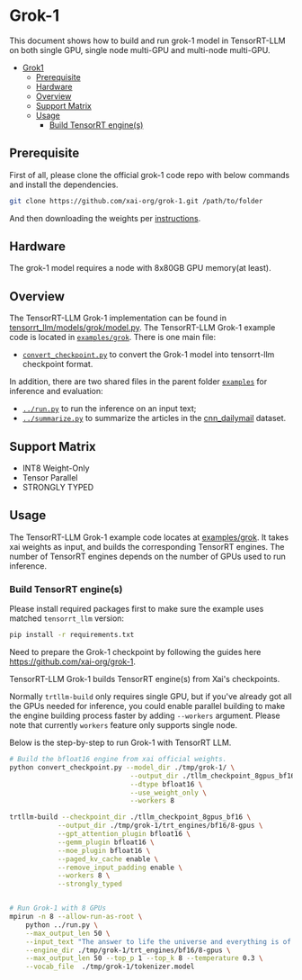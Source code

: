 # Grok-1

This document shows how to build and run grok-1 model in TensorRT-LLM on both single GPU, single node multi-GPU and multi-node multi-GPU.

- [Grok1](#Grok-1)
  - [Prerequisite](#prerequisite)
  - [Hardware](#hardware)
  - [Overview](#overview)
  - [Support Matrix](#support-matrix)
  - [Usage](#usage)
    - [Build TensorRT engine(s)](#build-tensorrt-engines)

## Prerequisite
First of all, please clone the official grok-1 code repo with below commands and install the dependencies.
```bash
git clone https://github.com/xai-org/grok-1.git /path/to/folder
```
And then downloading the weights per [instructions](https://github.com/xai-org/grok-1?tab=readme-ov-file#downloading-the-weights).

## Hardware
The grok-1 model requires a node with 8x80GB GPU memory(at least).

## Overview

The TensorRT-LLM Grok-1 implementation can be found in [tensorrt_llm/models/grok/model.py](../../tensorrt_llm/models/grok/model.py). The TensorRT-LLM Grok-1 example code is located in [`examples/grok`](./). There is one main file:

* [`convert_checkpoint.py`](./convert_checkpoint.py) to convert the Grok-1 model into tensorrt-llm checkpoint format.

In addition, there are two shared files in the parent folder [`examples`](../) for inference and evaluation:

* [`../run.py`](../run.py) to run the inference on an input text;
* [`../summarize.py`](../summarize.py) to summarize the articles in the [cnn_dailymail](https://huggingface.co/datasets/cnn_dailymail) dataset.

## Support Matrix
  * INT8 Weight-Only
  * Tensor Parallel
  * STRONGLY TYPED

## Usage

The TensorRT-LLM Grok-1 example code locates at [examples/grok](./). It takes xai weights as input, and builds the corresponding TensorRT engines. The number of TensorRT engines depends on the number of GPUs used to run inference.

### Build TensorRT engine(s)

Please install required packages first to make sure the example uses matched `tensorrt_llm` version:

```bash
pip install -r requirements.txt
```

Need to prepare the Grok-1 checkpoint by following the guides here https://github.com/xai-org/grok-1.

TensorRT-LLM Grok-1 builds TensorRT engine(s) from Xai's checkpoints.

Normally `trtllm-build` only requires single GPU, but if you've already got all the GPUs needed for inference, you could enable parallel building to make the engine building process faster by adding `--workers` argument. Please note that currently `workers` feature only supports single node.


Below is the step-by-step to run Grok-1 with TensorRT LLM.

```bash
# Build the bfloat16 engine from xai official weights.
python convert_checkpoint.py --model_dir ./tmp/grok-1/ \
                              --output_dir ./tllm_checkpoint_8gpus_bf16 \
                              --dtype bfloat16 \
                              --use_weight_only \
                              --workers 8

trtllm-build --checkpoint_dir ./tllm_checkpoint_8gpus_bf16 \
            --output_dir ./tmp/grok-1/trt_engines/bf16/8-gpus \
            --gpt_attention_plugin bfloat16 \
            --gemm_plugin bfloat16 \
            --moe_plugin bfloat16 \
            --paged_kv_cache enable \
            --remove_input_padding enable \
            --workers 8 \
            --strongly_typed


# Run Grok-1 with 8 GPUs
mpirun -n 8 --allow-run-as-root \
    python ../run.py \
    --max_output_len 50 \
    --input_text "The answer to life the universe and everything is of course" \
    --engine_dir ./tmp/grok-1/trt_engines/bf16/8-gpus \
    --max_output_len 50 --top_p 1 --top_k 8 --temperature 0.3 \
    --vocab_file  ./tmp/grok-1/tokenizer.model
```
